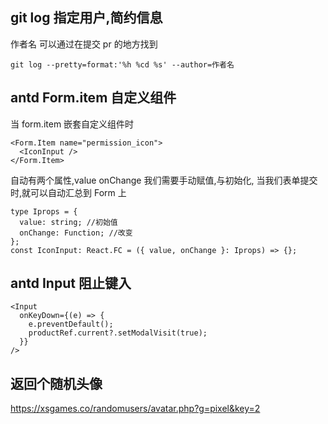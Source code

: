 ## git log 指定用户,简约信息

作者名 可以通过在提交 pr 的地方找到

```git
git log --pretty=format:'%h %cd %s' --author=作者名
```

## antd Form.item 自定义组件

当 form.item 嵌套自定义组件时

```tsx
<Form.Item name="permission_icon">
  <IconInput />
</Form.Item>
```

自动有两个属性,value onChange 我们需要手动赋值,与初始化, 当我们表单提交时,就可以自动汇总到 Form 上

```tsx
type Iprops = {
  value: string; //初始值
  onChange: Function; //改变
};
const IconInput: React.FC = ({ value, onChange }: Iprops) => {};
```

## antd Input 阻止键入

```tsx
<Input
  onKeyDown={(e) => {
    e.preventDefault();
    productRef.current?.setModalVisit(true);
  }}
/>
```

## 返回个随机头像
https://xsgames.co/randomusers/avatar.php?g=pixel&key=2
